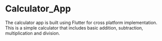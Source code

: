 # Calculator_App
The calculator app is built using Flutter for cross platform implementation. This is a simple calculator that includes basic addition, subtraction, multiplication and division.
